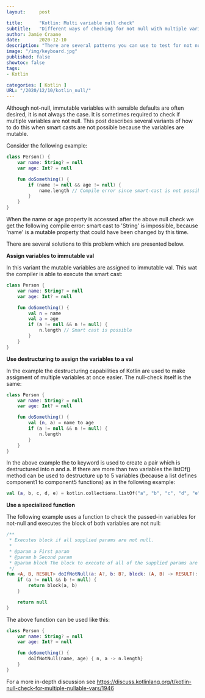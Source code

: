 ```yaml
---
layout:     post

title:      "Kotlin: Multi variable null check"
subtitle:   "Different ways of checking for not null with multiple variables"
author: Jamie Craane
date:       2020-12-10
description: "There are several patterns you can use to test for not null on multiple variables. This post describes different methods of null checking multiple variables in Kotlin."A
image: "/img/keyboard.jpg"
published: false
showtoc: false
tags:
- Kotlin

categories: [ Kotlin ]
URL: "/2020/12/10/kotlin_null/"
---
```

Although not-null, immutable variables with sensible defaults are often desired, it is not always the case. It is sometimes required to check if multiple variables are not null. This post describes several variants of how to do this when smart casts are not possible because the variables are mutable.

Consider the following example:
```kotlin
class Person() {
    var name: String? = null
    var age: Int? = null

    fun doSomething() {
        if (name != null && age != null) {
            name.length // Compile error since smart-cast is not possible
        }
    }
}
```
When the name or age property is accessed after the above null check we get the following compile error: smart cast to 'String' is impossible, because 'name' is a mutable property that could have been changed by this time.

There are several solutions to this problem which are presented below.

**Assign variables to immutable val**

In this variant the mutable variables are assigned to immutable val. This wat the compiler is able to execute the smart cast:
```kotlin
class Person {
    var name: String? = null
    var age: Int? = null

    fun doSomething() {
        val n = name
        val a = age
        if (a != null && n != null) {
            n.length // Smart cast is possible
        }
    }
}
```
**Use destructuring to assign the variables to a val**

In the example the destructuring capabilities of Kotlin are used to make assigment of multiple variables at once easier. The null-check itself is the same:
```kotlin
class Person {
    var name: String? = null
    var age: Int? = null

    fun doSomething() {
        val (n, a) = name to age
        if (a != null && n != null) {
            n.length
        }
    }
}
```
In the above example the to keyword is used to create a pair which is destructured into n and a. If there are more than two variables the listOf() method can be used to destructure up to 5 variables (because a list defines component1 to component5 functions) as in the following example:
```kotlin
val (a, b, c, d, e) = kotlin.collections.listOf("a", "b", "c", "d", "e")
```
**Use a specialized function**

The following example uses a function to check the passed-in variables for not-null and executes the block of both variables are not null:
```kotlin
/**
 * Executes block if all supplied params are not null.
 *
 * @param a First param
 * @param b Second param
 * @param block The block to execute of all of the supplied params are not null.
 */
fun <A, B, RESULT> doIfNotNull(a: A?, b: B?, block: (A, B) -> RESULT): RESULT? {
    if (a != null && b != null) {
        return block(a, b)
    }

    return null
}
```
The above function can be used like this:
```kotlin
class Person {
    var name: String? = null
    var age: Int? = null

    fun doSomething() {
        doIfNotNull(name, age) { n, a -> n.length}
    }
}
```

For a more in-depth discussion see https://discuss.kotlinlang.org/t/kotlin-null-check-for-multiple-nullable-vars/1946
